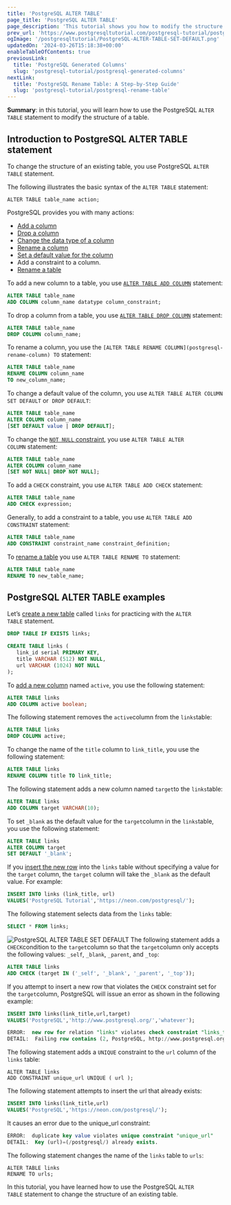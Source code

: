 ```yaml
---
title: 'PostgreSQL ALTER TABLE'
page_title: 'PostgreSQL ALTER TABLE'
page_description: 'This tutorial shows you how to modify the structure of a table by using the PostgreSQL ALTER TABLE statement.'
prev_url: 'https://www.postgresqltutorial.com/postgresql-tutorial/postgresql-alter-table/'
ogImage: '/postgresqltutorial/PostgreSQL-ALTER-TABLE-SET-DEFAULT.png'
updatedOn: '2024-03-26T15:18:38+00:00'
enableTableOfContents: true
previousLink:
  title: 'PostgreSQL Generated Columns'
  slug: 'postgresql-tutorial/postgresql-generated-columns'
nextLink:
  title: 'PostgreSQL Rename Table: A Step-by-Step Guide'
  slug: 'postgresql-tutorial/postgresql-rename-table'
---
```


**Summary**: in this tutorial, you will learn how to use the PostgreSQL `ALTER TABLE` statement to modify the structure of a table.

## Introduction to PostgreSQL ALTER TABLE statement

To change the structure of an existing table, you use PostgreSQL `ALTER TABLE` statement.

The following illustrates the basic syntax of the `ALTER TABLE` statement:

```shellsql
ALTER TABLE table_name action;
```

PostgreSQL provides you with many actions:

- [Add a column](postgresql-add-column)
- [Drop a column](postgresql-drop-column)
- [Change the data type of a column](postgresql-change-column-type)
- [Rename a column](postgresql-rename-column)
- [Set a default value for the column](postgresql-default-value)
- Add a constraint to a column.
- [Rename a table](postgresql-rename-table)

To add a new column to a table, you use [`ALTER TABLE ADD COLUMN`](postgresql-add-column) statement:

```sql
ALTER TABLE table_name
ADD COLUMN column_name datatype column_constraint;
```

To drop a column from a table, you use [`ALTER TABLE DROP COLUMN`](postgresql-drop-column) statement:

```sql
ALTER TABLE table_name
DROP COLUMN column_name;
```

To rename a column, you use the `[ALTER TABLE RENAME COLUMN](postgresql-rename-column) TO` statement:

```sql
ALTER TABLE table_name
RENAME COLUMN column_name
TO new_column_name;
```

To change a default value of the column, you use `ALTER TABLE ALTER COLUMN SET DEFAULT` or  `DROP DEFAULT`:

```sql
ALTER TABLE table_name
ALTER COLUMN column_name
[SET DEFAULT value | DROP DEFAULT];
```

To change the [`NOT NULL` constraint](postgresql-not-null-constraint), you use `ALTER TABLE ALTER COLUMN` statement:

```sql
ALTER TABLE table_name
ALTER COLUMN column_name
[SET NOT NULL| DROP NOT NULL];
```

To add a `CHECK` constraint, you use `ALTER TABLE ADD CHECK` statement:

```sql
ALTER TABLE table_name
ADD CHECK expression;
```

Generally, to add a constraint to a table, you use `ALTER TABLE ADD CONSTRAINT` statement:

```sql
ALTER TABLE table_name
ADD CONSTRAINT constraint_name constraint_definition;
```

To [rename a table](postgresql-rename-table) you use `ALTER TABLE RENAME TO` statement:

```sql
ALTER TABLE table_name
RENAME TO new_table_name;
```

## PostgreSQL ALTER TABLE examples

Let’s [create a new table](postgresql-create-table 'PostgreSQL CREATE TABLE') called `links` for practicing with the `ALTER TABLE` statement.

```sql
DROP TABLE IF EXISTS links;

CREATE TABLE links (
   link_id serial PRIMARY KEY,
   title VARCHAR (512) NOT NULL,
   url VARCHAR (1024) NOT NULL
);
```

To [add a new column](postgresql-add-column) named `active`, you use the following statement:

```sql
ALTER TABLE links
ADD COLUMN active boolean;
```

The following statement removes the `active`column from the `links`table:

```sql
ALTER TABLE links
DROP COLUMN active;
```

To change the name of the `title` column to `link_title`, you use the following statement:

```sql
ALTER TABLE links
RENAME COLUMN title TO link_title;
```

The following statement adds a new column named `target`to the `links`table:

```sql
ALTER TABLE links
ADD COLUMN target VARCHAR(10);
```

To set `_blank` as the default value for the `target`column in the `links`table, you use the following statement:

```sql
ALTER TABLE links
ALTER COLUMN target
SET DEFAULT '_blank';
```

If you [insert the new row](postgresql-insert) into the `links` table without specifying a value for the `target` column, the `target` column will take the `_blank` as the default value. For example:

```sql
INSERT INTO links (link_title, url)
VALUES('PostgreSQL Tutorial','https://neon.com/postgresql/');
```

The following statement selects data from the `links` table:

```sql
SELECT * FROM links;
```

![PostgreSQL ALTER TABLE SET DEFAULT](/postgresqltutorial/PostgreSQL-ALTER-TABLE-SET-DEFAULT.png)
The following statement adds a `CHECK`condition to the `target`column so that the `target`column only accepts the following values: `_self`, `_blank`, `_parent`, and `_top`:

```sql
ALTER TABLE links
ADD CHECK (target IN ('_self', '_blank', '_parent', '_top'));
```

If you attempt to insert a new row that violates the `CHECK` constraint set for the `target`column, PostgreSQL will issue an error as shown in the following example:

```sql
INSERT INTO links(link_title,url,target)
VALUES('PostgreSQL','http://www.postgresql.org/','whatever');
```

```sql
ERROR:  new row for relation "links" violates check constraint "links_target_check"
DETAIL:  Failing row contains (2, PostgreSQL, http://www.postgresql.org/, whatever).DETAIL:  Failing row contains (2, PostgreSQL, http://www.postgresql.org/, whatever).
```

The following statement adds a `UNIQUE` constraint to the `url` column of the `links` table:

```shell
ALTER TABLE links
ADD CONSTRAINT unique_url UNIQUE ( url );
```

The following statement attempts to insert the url that already exists:

```sql
INSERT INTO links(link_title,url)
VALUES('PostgreSQL','https://neon.com/postgresql/');
```

It causes an error due to the unique_url constraint:

```sql
ERROR:  duplicate key value violates unique constraint "unique_url"
DETAIL:  Key (url)=(/postgresql/) already exists.
```

The following statement changes the name of the `links` table to `urls`:

```
ALTER TABLE links
RENAME TO urls;
```

In this tutorial, you have learned how to use the PostgreSQL `ALTER TABLE` statement to change the structure of an existing table.
